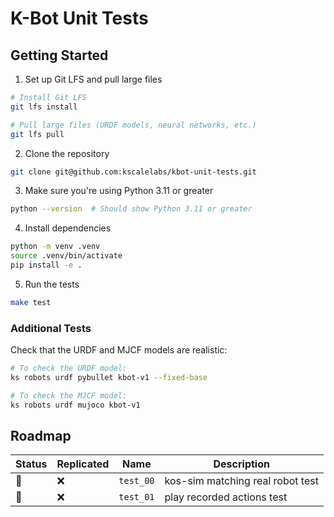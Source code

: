 # K-Bot Unit Tests

## Getting Started

1. Set up Git LFS and pull large files

```bash
# Install Git LFS
git lfs install

# Pull large files (URDF models, neural networks, etc.)
git lfs pull
```

2. Clone the repository

```bash
git clone git@github.com:kscalelabs/kbot-unit-tests.git
```

3. Make sure you're using Python 3.11 or greater

```bash
python --version  # Should show Python 3.11 or greater
```

4. Install dependencies

```bash
python -m venv .venv
source .venv/bin/activate
pip install -e .
```

5. Run the tests

```bash
make test
```

### Additional Tests

Check that the URDF and MJCF models are realistic:

```bash
# To check the URDF model:
ks robots urdf pybullet kbot-v1 --fixed-base

# To check the MJCF model:
ks robots urdf mujoco kbot-v1
```

## Roadmap

| Status | Replicated | Name      | Description                                |
| ------ | ---------- | --------- | ------------------------------------------ |
| 🚧     | ❌         | `test_00` | kos-sim matching real robot test          |
| 🚧     | ❌         | `test_01` | play recorded actions test                |
